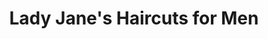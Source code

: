 ---
title: "Lady Jane's Haircuts for Men"
url: /west-des-moines/lady-janes-haircuts-for-men/
shop: hairdresser
---